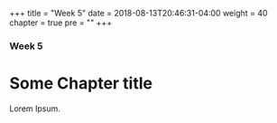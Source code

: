 +++
title = "Week 5"
date = 2018-08-13T20:46:31-04:00
weight = 40
chapter = true
pre = "<b></b>"
+++

### Week 5

# Some Chapter title

Lorem Ipsum.